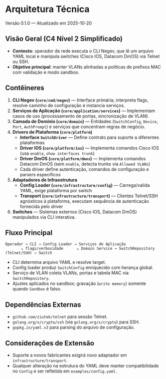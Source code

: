 # Arquitetura Técnica
Versão 0.1.0 — Atualizado em 2025-10-20

## Visão Geral (C4 Nível 2 Simplificado)
- **Contexto**: operador de rede executa o CLI Negev, que lê um arquivo YAML local e manipula switches (Cisco IOS, Datacom DmOS) via Telnet ou SSH.
- **Objetivo principal**: manter VLANs alinhadas a políticas de prefixos MAC com validação e modo sandbox.

## Contêineres
1. **CLI Negev (`core/cmd/negev`)** — Interface primária; interpreta flags, resolve caminho de configuração e instancia serviços.
2. **Serviços de Aplicação (`core/application/services`)** — Implementam casos de uso (processamento de portas, sincronização de VLAN).
3. **Camada de Domínio (`core/domain`)** — Entidades (`SwitchConfig`, `Device`, `Port`, `AuthPrompt`) e serviços que concentram regras de negócio.
4. **Drivers de Plataforma (`core/platform`)**
   - **Interface `SwitchDriver`** — Define contrato para suporte a diferentes plataformas
   - **Driver IOS (`core/platform/ios`)** — Implementa comandos Cisco IOS (usa `enable`, `show interfaces trunk`)
   - **Driver DmOS (`core/platform/dmos`)** — Implementa comandos Datacom DmOS (sem `enable`, detecta trunks via `Allowed VLANs`)
   - Cada driver define autenticação, comandos de configuração e parsers específicos
5. **Adaptadores de Infraestrutura**
   - **Config Loader (`core/infrastructure/config`)** — Carrega/valida YAML, exige plataforma por switch
   - **Transport (`core/infrastructure/transport`)** — Clientes Telnet/SSH agnósticos à plataforma, executam sequência de autenticação fornecida pelo driver
6. **Switches** — Sistemas externos (Cisco IOS, Datacom DmOS) manipulados via CLI interativa.

## Fluxo Principal
```
Operador → CLI → Config Loader → Serviços de Aplicação
       ↘ flags/verbosidade      ↘ Domain Service → SwitchRepository (Telnet/SSH) → Switch
```
- CLI determina arquivo YAML e resolve target.
- Config loader produz `SwitchConfig` enriquecido com herança global.
- Serviço de VLAN coleta VLANs, portas e tabela MAC via `SwitchRepository`.
- Ajustes aplicados no sandbox; gravação (`write memory`) somente quando `Sandbox` é falso.

## Dependências Externas
- `github.com/ziutek/telnet` para sessão Telnet.
- `golang.org/x/crypto/ssh` (via `golang.org/x/crypto`) para SSH.
- `gopkg.in/yaml.v3` para parsing do arquivo de configuração.

## Considerações de Extensão
- Suporte a novos fabricantes exigirá novo adaptador em `infrastructure/transport`.
- Qualquer alteração na estrutura do YAML deve manter compatibilidade no `Config` e ser refletida em `examples/config.yaml`.
